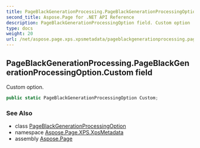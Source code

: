 ```yaml
---
title: PageBlackGenerationProcessing.PageBlackGenerationProcessingOption.Custom
second_title: Aspose.Page for .NET API Reference
description: PageBlackGenerationProcessingOption field. Custom option
type: docs
weight: 20
url: /net/aspose.page.xps.xpsmetadata/pageblackgenerationprocessing.pageblackgenerationprocessingoption/custom/
---
```

## PageBlackGenerationProcessing.PageBlackGenerationProcessingOption.Custom field

Custom option.

```csharp
public static PageBlackGenerationProcessingOption Custom;
```

### See Also

* class [PageBlackGenerationProcessingOption](../)
* namespace [Aspose.Page.XPS.XpsMetadata](../../pageblackgenerationprocessing.pageblackgenerationprocessingoption/)
* assembly [Aspose.Page](../../../)


